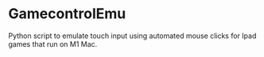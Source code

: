 # GamecontrolEmu
Python script to emulate touch input using automated mouse clicks for Ipad games that run on M1 Mac.
